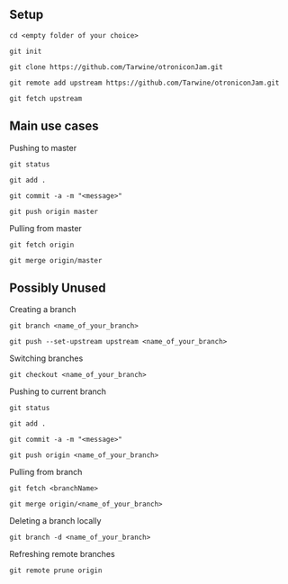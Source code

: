 Setup
-----------

	cd <empty folder of your choice>
	
	git init
	
	git clone https://github.com/Tarwine/otroniconJam.git
	
	git remote add upstream https://github.com/Tarwine/otroniconJam.git
	
	git fetch upstream
	
	
Main use cases
------------

Pushing to master

	git status
	
	git add .
	
	git commit -a -m "<message>"
	
	git push origin master
	
	
Pulling from master

	git fetch origin
	
	git merge origin/master
	

Possibly Unused
------------

Creating a branch

	git branch <name_of_your_branch>
	
	git push --set-upstream upstream <name_of_your_branch>
	

Switching branches

	git checkout <name_of_your_branch>
	
	
Pushing to current branch

	git status
	
	git add .
	
	git commit -a -m "<message>"
	
	git push origin <name_of_your_branch>
	
	
Pulling from branch

	git fetch <branchName>
	
	git merge origin/<name_of_your_branch>
	

Deleting a branch locally

	git branch -d <name_of_your_branch>
	
	
Refreshing remote branches

	git remote prune origin
	
